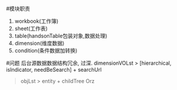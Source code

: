 #模块职责

1. workbook(工作簿)
2. sheet(工作表)
3. table(handsonTable包装对象,数据处理)
4. dimension(维度数据)
5. condition(条件数据加转换)


  
<!-- 1. condition(条件模块)
2. wookboox(工作簿模块)
3. sheet(工作表模块)
4. table(表格数据模块) -->


#问题
后台源数据数据结构冗余, 过深.
dimensionVOLst > [hierarchical, isIndicator, needBeSearch] + searchUrl
> objLst > entity + childTree Orz
